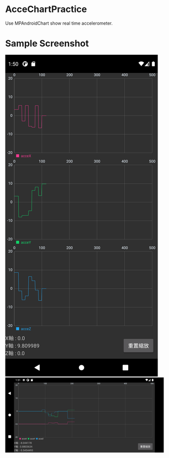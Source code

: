 # AcceChartPractice
Use MPAndroidChart show real time accelerometer.

# Sample Screenshot
![image](https://github.com/peakChanger/AcceChartPractice/blob/main/SampleScreenshot_Portrait.png)
![image](https://github.com/peakChanger/AcceChartPractice/blob/main/SampleScreenshot_Landscape.png)
